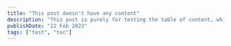 ```yaml
---
title: "This post doesn't have any content"
description: "This post is purely for testing the table of content, which should not be rendered, and the toggle button next to the post title should not be displayed"
publishDate: "22 Feb 2023"
tags: ["test", "toc"]
---
```

